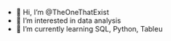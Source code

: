 - 👋 Hi, I’m @TheOneThatExist
- 👀 I’m interested in data analysis
- 🌱 I’m currently learning SQL, Python, Tableu


<!---
TheOneThatExist/TheOneThatExist is a ✨ special ✨ repository because its `README.md` (this file) appears on your GitHub profile.
You can click the Preview link to take a look at your changes.
--->
